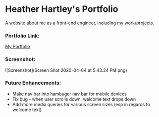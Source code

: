 # Heather Hartley's Portfolio

A website about me as a front-end engineer, including my work/projects.

### Portfolio Link:
[My Portfolio](http://heather-hartley-portfolio.s3-website-us-west-2.amazonaws.com/)

### Screenshot:
![Screenshot](Screen Shot 2020-04-04 at 5.43.34 PM.png)

### Future Enhancements:
* Make nav bar into hambuger nav bar for mobile devices
* Fix bug - when user scrolls down, welcome text drops down
* Add more media queries for various screen sizes (esp in regards to welcome text)
